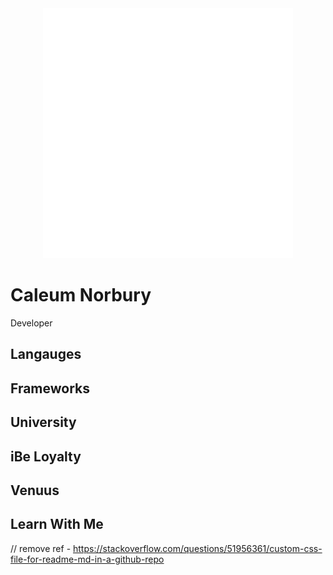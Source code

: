 <div align="center">
    <img src="name.svg" width="400" height="400" alt="css-in-readme">
</div>


# Caleum Norbury

Developer

## Langauges 

## Frameworks 


## University 

## iBe Loyalty 

## Venuus 

## Learn With Me 





// remove ref - https://stackoverflow.com/questions/51956361/custom-css-file-for-readme-md-in-a-github-repo
